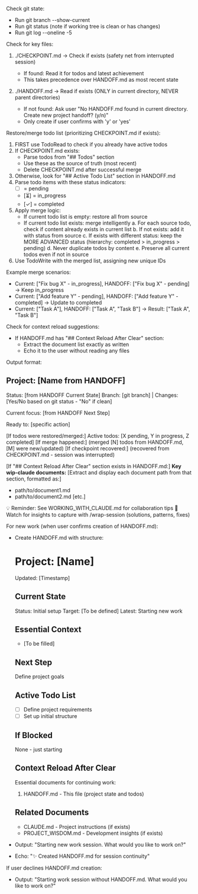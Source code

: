 Check git state:
- Run git branch --show-current
- Run git status (note if working tree is clean or has changes)
- Run git log --oneline -5

Check for key files:
1. ./CHECKPOINT.md → Check if exists (safety net from interrupted session)
   - If found: Read it for todos and latest achievement
   - This takes precedence over HANDOFF.md as most recent state
   
2. ./HANDOFF.md → Read if exists (ONLY in current directory, NEVER parent directories)
   - If not found: Ask user "No HANDOFF.md found in current directory. Create new project handoff? (y/n)"
   - Only create if user confirms with 'y' or 'yes'

Restore/merge todo list (prioritizing CHECKPOINT.md if exists):
1. FIRST use TodoRead to check if you already have active todos
2. If CHECKPOINT.md exists:
   - Parse todos from "## Todos" section
   - Use these as the source of truth (most recent)
   - Delete CHECKPOINT.md after successful merge
3. Otherwise, look for "## Active Todo List" section in HANDOFF.md
4. Parse todo items with these status indicators:
   - [ ] = pending
   - [⏳] = in_progress
   - [✓] = completed
5. Apply merge logic:
   - If current todo list is empty: restore all from source
   - If current todo list exists: merge intelligently
     a. For each source todo, check if content already exists in current list
     b. If not exists: add it with status from source
     c. If exists with different status: keep the MORE ADVANCED status
        (hierarchy: completed > in_progress > pending)
     d. Never duplicate todos by content
     e. Preserve all current todos even if not in source
6. Use TodoWrite with the merged list, assigning new unique IDs

Example merge scenarios:
- Current: ["Fix bug X" - in_progress], HANDOFF: ["Fix bug X" - pending] → Keep in_progress
- Current: ["Add feature Y" - pending], HANDOFF: ["Add feature Y" - completed] → Update to completed
- Current: ["Task A"], HANDOFF: ["Task A", "Task B"] → Result: ["Task A", "Task B"]

Check for context reload suggestions:
- If HANDOFF.md has "## Context Reload After Clear" section:
  - Extract the document list exactly as written
  - Echo it to the user without reading any files

Output format:

## Project: [Name from HANDOFF]
Status: [from HANDOFF Current State]
Branch: [git branch] | Changes: [Yes/No based on git status - "No" if clean]

Current focus: [from HANDOFF Next Step]

Ready to: [specific action]

[If todos were restored/merged:]
Active todos: [X pending, Y in progress, Z completed]
[If merge happened:] (merged [N] todos from HANDOFF.md, [M] were new/updated)
[If checkpoint recovered:] (recovered from CHECKPOINT.md - session was interrupted)

[If "## Context Reload After Clear" section exists in HANDOFF.md:]
**Key wip-claude documents:**
[Extract and display each document path from that section, formatted as:]
- path/to/document1.md
- path/to/document2.md
[etc.]

💡 Reminder: See WORKING_WITH_CLAUDE.md for collaboration tips
💭 Watch for insights to capture with /wrap-session (solutions, patterns, fixes)

For new work (when user confirms creation of HANDOFF.md):
- Create HANDOFF.md with structure:
  # Project: [Name]
  Updated: [Timestamp]
  
  ## Current State
  Status: Initial setup
  Target: [To be defined]
  Latest: Starting new work
  
  ## Essential Context
  - [To be filled]
  
  ## Next Step
  Define project goals
  
  ## Active Todo List
  - [ ] Define project requirements
  - [ ] Set up initial structure
  
  ## If Blocked
  None - just starting
  
  ## Context Reload After Clear
  Essential documents for continuing work:
  1. HANDOFF.md - This file (project state and todos)
  
  ## Related Documents
  - CLAUDE.md - Project instructions (if exists)
  - PROJECT_WISDOM.md - Development insights (if exists)

- Output: "Starting new work session. What would you like to work on?"
- Echo: "✨ Created HANDOFF.md for session continuity"

If user declines HANDOFF.md creation:
- Output: "Starting work session without HANDOFF.md. What would you like to work on?"